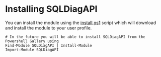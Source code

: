 # Installing SQLDiagAPI

You can install the module using the [install.ps1](install.ps1) script which will download and install the module to your user profile.



    # In the future you will be able to install SQLDiagAPI from the Powershell Gallery using
    Find-Module SQLDiagAPI | Install-Module
    Import-Module SQLDiagAPI
